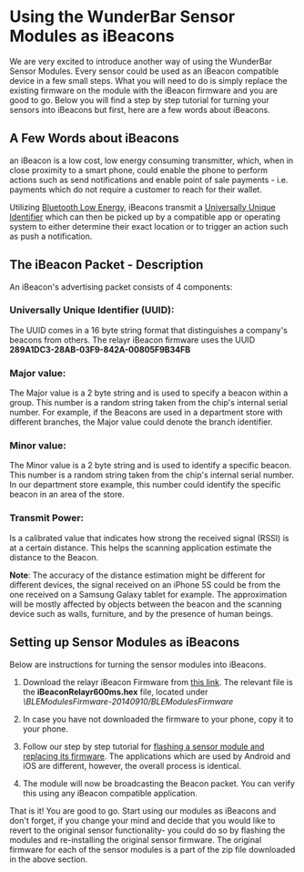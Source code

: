 # Using the WunderBar Sensor Modules as iBeacons

We are very excited to introduce another way of using the WunderBar Sensor Modules.
Every sensor could be used as an iBeacon compatible device in a few small steps. What you will need to do is simply replace the existing firmware on the module with the iBeacon firmware and you are good to go. Below you will find a step by step tutorial for turning your sensors into iBeacons but first, here are a few words about iBeacons.

## A Few Words about iBeacons

an iBeacon is a low cost, low energy consuming transmitter, which, when in close proximity to a smart phone, could enable the phone to perform actions such as send notifications and enable point of sale payments - i.e. payments which do not require a customer to reach for their wallet.

Utilizing <a href="http://en.wikipedia.org/wiki/Bluetooth_low_energy" target="_blank">Bluetooth Low Energy</a>, iBeacons transmit a <a href="http://en.wikipedia.org/wiki/Universally_unique_identifier" target="_blank">Universally Unique Identifier</a> which can then be picked up by a compatible app or operating system to either determine their exact location or to trigger an action such as push a notification. 

## The iBeacon Packet - Description

An iBeacon's advertising packet consists of 4 components:

### Universally Unique Identifier (UUID): 
The UUID comes in a 16 byte string format that distinguishes a company's beacons from others. The relayr iBeacon firmware uses the UUID **289A1DC3-28AB-03F9-842A-00805F9B34FB**

### Major value: 
The Major value is a 2 byte string and is used to specify a beacon within a group. This number is a random string taken from the chip's internal serial number.  For example, if the Beacons are used in a department store with different branches, the Major value could denote the branch identifier.

### Minor value: 
The Minor value is a 2 byte string and is used to identify a specific beacon. This number is a random string taken from the chip's internal serial number. In our department store example, this number could identify the specific beacon in an area of the store.

### Transmit Power: 
Is a calibrated value that indicates how strong the received signal (RSSI) is at a certain distance. This helps the scanning application estimate the distance to the Beacon. 

**Note**: The accuracy of the distance estimation might be different for different devices, the signal received on an iPhone 5S could be from the one received on a Samsung Galaxy tablet for example. The approximation will be mostly affected by objects between the beacon and the scanning device such as walls, furniture, and by the presence of human beings.

## Setting up Sensor Modules as iBeacons

Below are instructions for turning the sensor modules into iBeacons. 

1. Download the relayr iBeacon Firmware from <a href="https://s3-eu-west-1.amazonaws.com/relayr-firmware/BLEModulesFirmware-20140910.zip">this link</a>. The relevant file is the **iBeaconRelayr600ms.hex** file, located under *\BLEModulesFirmware-20140910/BLEModulesFirmware*
2. In case you have not downloaded the firmware to your phone, copy it to your phone.
3. Follow our step by step tutorial for [flashing a sensor module and replacing its firmware](https://developer.relayr.io/documents/Hardware/Flashing). The applications which are used by Android and iOS are different, however, the overall process is identical. 

4. The module will now be broadcasting the Beacon packet. You can verify this using any iBeacon compatible application.


That is it! You are good to go. Start using our modules as iBeacons and don't forget, if you change your mind and decide that you would like to revert to the original sensor functionality- you could do so by flashing the modules and re-installing the original sensor firmware. The original firmware for each of the sensor modules is a part of the zip file downloaded in the above section. 
